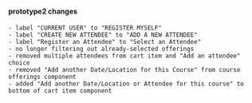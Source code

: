 #### prototype2 changes
	- label "CURRENT USER" to "REGISTER MYSELF"
	- label "CREATE NEW ATTENDEE" to "ADD A NEW ATTENDEE"
	- label "Register an Attendee" to "Select an Attendee"
	- no longer filtering out already-selected offerings
	- removed multiple attendees from cart item and "Add an attendee" choice
	- removed "Add another Date/Location for this Course" from course offerings component
	- added "Add another Date/Location or Attendee for this course" to bottom of cart item component